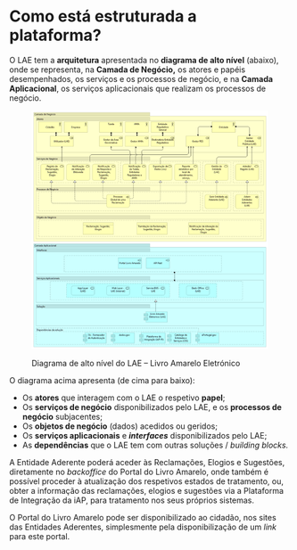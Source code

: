 # Como está estruturada a plataforma?

O LAE tem a **arquitetura** apresentada no **diagrama de alto nível** (abaixo), onde se representa, na **Camada de Negócio,** os atores e papéis desempenhados, os serviços e os processos de negócio, e na **Camada Aplicacional**, os serviços aplicacionais que realizam os processos de negócio.

<figure><img src="../../.gitbook/assets/lae.png" alt=""><figcaption><p>Diagrama de alto nível do LAE – Livro Amarelo Eletrónico</p></figcaption></figure>

O diagrama acima apresenta (de cima para baixo):

* Os **atores** que interagem com o LAE o respetivo **papel**;
* Os **serviços de negócio** disponibilizados pelo LAE, e os **processos de negócio** subjacentes;
* Os **objetos de negócio** (dados) acedidos ou geridos;
* Os **serviços aplicacionais** e _**interfaces**_ disponibilizados pelo LAE;
* As **dependências** que o LAE tem com outras soluções / _building blocks._

A Entidade Aderente poderá aceder às Reclamações, Elogios e Sugestões, diretamente no _backoffice_ do Portal do Livro Amarelo, onde também é possível proceder à atualização dos respetivos estados de tratamento, ou, obter a informação das reclamações, elogios e sugestões via a Plataforma de Integração da iAP, para tratamento nos seus próprios sistemas.

O Portal do Livro Amarelo pode ser disponibilizado ao cidadão, nos sites das Entidades Aderentes, simplesmente pela disponibilização de um _link_ para este portal.
